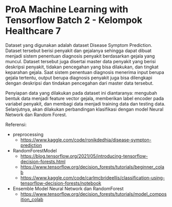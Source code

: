 # ProA Machine Learning with Tensorflow Batch 2 - Kelompok Healthcare 7
Dataset yang digunakan adalah dataset Disease Symptom Prediction. Dataset tersebut berisi penyakit dan gejalanya sehingga dapat dibuat menjadi sistem penentuan diagnosis penyakit berdasarkan gejala yang muncul. Dataset tersebut juga disertai master data penyakit yang berisi deskripsi penyakit, tidakan pencegahan yang bisa dilakukan, dan tingkat keparahan gejala. Saat sistem penentuan diagnosis menerima input berupa gejala tertentu, output berupa diagnosis penyakit juga bisa dilengkapi dengan deskripsi dan tindakan pencegahan dari master data tersebut. 

Penyiapan data yang dilakukan pada dataset ini diantaranya: mengubah bentuk data menjadi feature vector gejala, memberikan label encoder pada variabel penyakit, dan membagi data menjadi training data dan testing data. Selanjutnya, akan dilakukan perbandingan klasifikasi dengan model Neural Network dan Random Forest.

Referensi: 
- preprocessing
  - https://www.kaggle.com/code/ronikdedhia/disease-sympton-prediction
- RandomForestModel
  - https://blog.tensorflow.org/2021/05/introducing-tensorflow-decision-forests.html
  - https://www.tensorflow.org/decision_forests/tutorials/beginner_colab
  - https://www.kaggle.com/code/carlmcbrideellis/classification-using-tensorflow-decision-forests/notebook
- Ensemble Model Neural Network dan RandomForest
  - https://www.tensorflow.org/decision_forests/tutorials/model_composition_colab
